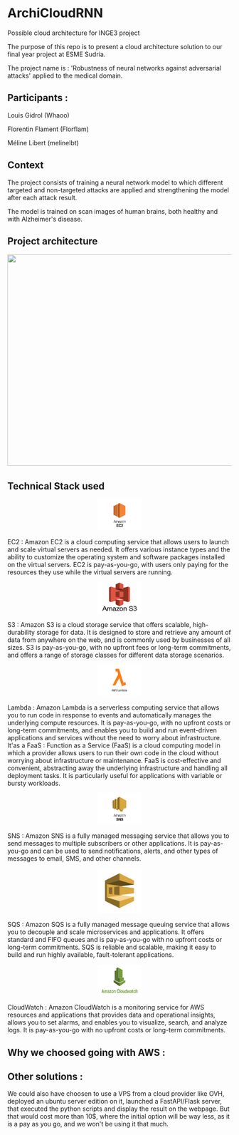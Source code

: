 # ArchiCloudRNN
Possible cloud architecture for INGE3 project 

The purpose of this repo is to present a cloud architecture solution to our final year project at ESME Sudria. 

The project name is : 'Robustness of neural networks against adversarial attacks' applied to the medical domain.

## Participants :
Louis Gidrol (Whaoo)

Florentin Flament (Florflam)

Méline Libert (melinelbt)

## Context

The project consists of training a neural network model to which different targeted and non-targeted attacks are applied and strengthening the model after each attack result. 

The model is trained on scan images of human brains, both healthy and with Alzheimer's disease.

## Project architecture 

<p align="center">
  <img width="800" height="475" src="https://github.com/Whaoo/ArchiCloudRNN/blob/main/images/Pr%C3%A9sentation2.jpg?raw=true">
</p>

## Technical Stack used

<p align="center">
  <img width="100" height="70" src="https://github.com/Whaoo/ArchiCloudRNN/blob/main/images/EC2_amazon.png?raw=true">
</p>
EC2 : Amazon EC2 is a cloud computing service that allows users to launch and scale virtual servers as needed. It offers various instance types and the ability to customize the operating system and software packages installed on the virtual servers. EC2 is pay-as-you-go, with users only paying for the resources they use while the virtual servers are running.

<p align="center">
  <img width="100" height="70" src="https://github.com/Whaoo/ArchiCloudRNN/blob/main/images/S3_amazon.png?raw=true">
</p>
S3 : Amazon S3 is a cloud storage service that offers scalable, high-durability storage for data. It is designed to store and retrieve any amount of data from anywhere on the web, and is commonly used by businesses of all sizes. S3 is pay-as-you-go, with no upfront fees or long-term commitments, and offers a range of storage classes for different data storage scenarios.

<p align="center">
  <img width="100" height="70" src="https://github.com/Whaoo/ArchiCloudRNN/blob/main/images/lambda.png?raw=true">
</p>
Lambda : Amazon Lambda is a serverless computing service that allows you to run code in response to events and automatically manages the underlying compute resources. It is pay-as-you-go, with no upfront costs or long-term commitments, and enables you to build and run event-driven applications and services without the need to worry about infrastructure.
It'as a FaaS : Function as a Service (FaaS) is a cloud computing model in which a provider allows users to run their own code in the cloud without worrying about infrastructure or maintenance. FaaS is cost-effective and convenient, abstracting away the underlying infrastructure and handling all deployment tasks. It is particularly useful for applications with variable or bursty workloads.

<p align="center">
  <img width="100" height="70" src="https://github.com/Whaoo/ArchiCloudRNN/blob/main/images/amazon_sns.png?raw=true">
</p>
SNS : Amazon SNS is a fully managed messaging service that allows you to send messages to multiple subscribers or other applications. It is pay-as-you-go and can be used to send notifications, alerts, and other types of messages to email, SMS, and other channels.

<p align="center">
  <img width="100" height="100" src="https://github.com/Whaoo/ArchiCloudRNN/blob/main/images/amazon-sqs_512.png?raw=true">
</p>
SQS : Amazon SQS is a fully managed message queuing service that allows you to decouple and scale microservices and applications. It offers standard and FIFO queues and is pay-as-you-go with no upfront costs or long-term commitments. SQS is reliable and scalable, making it easy to build and run highly available, fault-tolerant applications.

<p align="center">
  <img width="100" height="70" src="https://github.com/Whaoo/ArchiCloudRNN/blob/main/images/amazon_cloudwatch.png?raw=true">
</p>
CloudWatch : 
Amazon CloudWatch is a monitoring service for AWS resources and applications that provides data and operational insights, allows you to set alarms, and enables you to visualize, search, and analyze logs. It is pay-as-you-go with no upfront costs or long-term commitments.

## Why we choosed going with AWS :


## Other solutions :

We could also have choosen to use a VPS from a cloud provider like OVH, deployed an ubuntu server edition on it, launched a FastAPI/Flask server, that executed the python scripts and display the result on the webpage. But that would cost more than 10$, where the initial option will be way less, as it is a pay as you go, and we won't be using it that much. 
